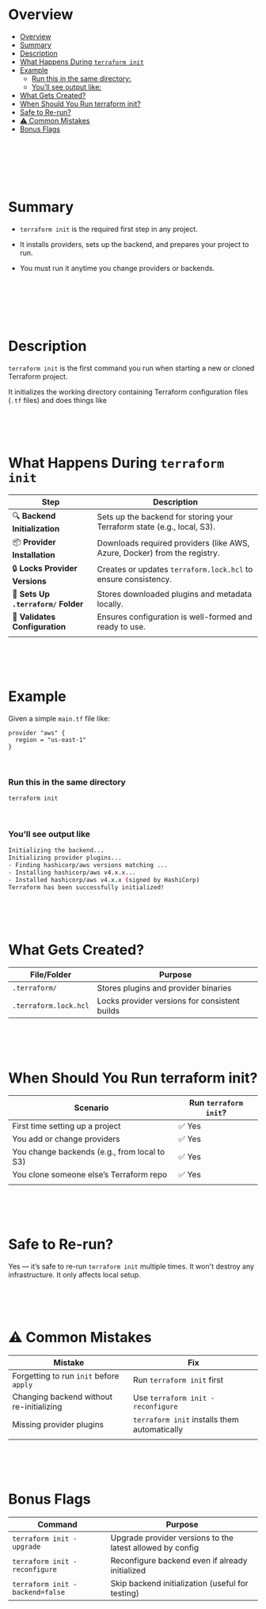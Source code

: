 # Overview

- [Overview](#overview)
- [Summary](#summary)
- [Description](#description)
- [What Happens During `terraform init`](#what-happens-during-terraform-init)
- [Example](#example)
  - [Run this in the same directory:](#run-this-in-the-same-directory)
  - [You’ll see output like:](#youll-see-output-like)
- [What Gets Created?](#what-gets-created)
- [When Should You Run terraform init?](#when-should-you-run-terraform-init)
- [Safe to Re-run?](#safe-to-re-run)
- [⚠️ Common Mistakes](#️-common-mistakes)
- [Bonus Flags](#bonus-flags)

&nbsp;

&nbsp;

&nbsp;

# Summary

- `terraform init` is the required first step in any project.

- It installs providers, sets up the backend, and prepares your project to run.

- You must run it anytime you change providers or backends.

&nbsp;

&nbsp;

&nbsp;

# Description

`terraform init` is the first command you run when starting a new or cloned Terraform project.

It initializes the working directory containing Terraform configuration files (`.tf` files) and does things like

&nbsp;

&nbsp;

# What Happens During `terraform init`

| Step                                | Description                                                               |
| ----------------------------------- | ------------------------------------------------------------------------- |
| 🔍 **Backend Initialization**       | Sets up the backend for storing your Terraform state (e.g., local, S3).   |
| 📦 **Provider Installation**        | Downloads required providers (like AWS, Azure, Docker) from the registry. |
| 🔒 **Locks Provider Versions**      | Creates or updates `terraform.lock.hcl` to ensure consistency.            |
| 📁 **Sets Up `.terraform/` Folder** | Stores downloaded plugins and metadata locally.                           |
| 🧹 **Validates Configuration**      | Ensures configuration is well-formed and ready to use.                    |
|                                     |                                                                           |

&nbsp;

&nbsp;

# Example

Given a simple `main.tf` file like:

```hcl
provider "aws" {
  region = "us-east-1"
}
```

&nbsp;

### Run this in the same directory

```bash
terraform init
```

&nbsp;

### You’ll see output like

```bash
Initializing the backend...
Initializing provider plugins...
- Finding hashicorp/aws versions matching ...
- Installing hashicorp/aws v4.x.x...
- Installed hashicorp/aws v4.x.x (signed by HashiCorp)
Terraform has been successfully initialized!
```

&nbsp;

&nbsp;

# What Gets Created?

| File/Folder           | Purpose                                       |
| --------------------- | --------------------------------------------- |
| `.terraform/`         | Stores plugins and provider binaries          |
| `.terraform.lock.hcl` | Locks provider versions for consistent builds |

&nbsp;

&nbsp;

# When Should You Run terraform init?

| Scenario                                     | Run `terraform init`? |
| -------------------------------------------- | --------------------- |
| First time setting up a project              | ✅ Yes                |
| You add or change providers                  | ✅ Yes                |
| You change backends (e.g., from local to S3) | ✅ Yes                |
| You clone someone else’s Terraform repo      | ✅ Yes                |
|                                              |                       |

&nbsp;

&nbsp;

# Safe to Re-run?

Yes — it’s safe to re-run `terraform init` multiple times. It won't destroy any infrastructure. It only affects local setup.

&nbsp;

&nbsp;

# ⚠️ Common Mistakes

| Mistake                                  | Fix                                          |
| ---------------------------------------- | -------------------------------------------- |
| Forgetting to run `init` before `apply`  | Run `terraform init` first                   |
| Changing backend without re-initializing | Use `terraform init -reconfigure`            |
| Missing provider plugins                 | `terraform init` installs them automatically |
|                                          |                                              |

&nbsp;

&nbsp;

# Bonus Flags

| Command                         | Purpose                                                   |
| ------------------------------- | --------------------------------------------------------- |
| `terraform init -upgrade`       | Upgrade provider versions to the latest allowed by config |
| `terraform init -reconfigure`   | Reconfigure backend even if already initialized           |
| `terraform init -backend=false` | Skip backend initialization (useful for testing)          |

&nbsp;
